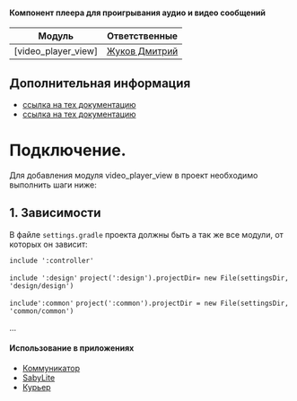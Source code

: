 #### Компонент плеера для проигрывания аудио и видео сообщений

|Модуль|Ответственные|
|-------|-------------|
|[video_player_view]|[Жуков Дмитрий](https://online.sbis.ru/person/6148dfb3-2e78-4328-89f3-6cff9625ceae)|

## Дополнительная информация
- [ссылка на тех документацию](https://online.sbis.ru/shared/disk/26577907-852b-4c0a-92b2-c34f003a71ed)
- [ссылка на тех документацию](https://online.sbis.ru/shared/disk/df217e22-4927-4a1c-b74a-7a1c6d494b83)

# Подключение.

Для добавления модуля video_player_view в проект необходимо выполнить шаги ниже:

## 1. Зависимости
В файле `settings.gradle` проекта должны быть а так же все модули, от которых он зависит:

`include ':controller'`

`include ':design'`
`project(':design').projectDir= new File(settingsDir, 'design/design')`

`include':common'`
`project(':common').projectDir = new File(settingsDir, 'common/common')`

...

#### Использование в приложениях
- [Коммуникатор](https://git.sbis.ru/mobileworkspace/apps/droid/communicator)
- [SabyLite](https://git.sbis.ru/mobileworkspace/apps/droid/sabylite)
- [Курьер](https://git.sbis.ru/mobileworkspace/apps/droid/courier)